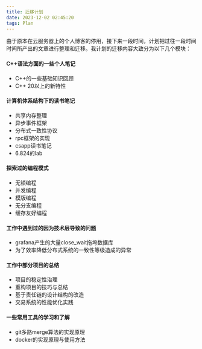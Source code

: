 ```yaml
---
title: 迁移计划
date: 2023-12-02 02:45:20
tags: Plan
---
```


由于原本在云服务器上的个人博客的停用，接下来一段时间，计划把过往一段时间时间所产出的文章进行整理和迁移。我计划的迁移内容大致分为以下几个模块：
#### C++语法方面的一些个人笔记

- C++的一些基础知识回顾
- C++ 20以上的新特性
#### 计算机体系结构下的读书笔记

- 共享内存整理
- 异步事件框架
- 分布式一致性协议
- rpc框架的实现
- csapp读书笔记
- 6.824的lab
#### 探索过的编程模式

- 无锁编程
- 并发编程
- 模版编程
- 无分支编程
- 缓存友好编程
#### 工作中遇到过的因为技术层导致的问题

- grafana产生的大量close_wait拖垮数据库
- 为了效率降低分布式系统的一致性等级造成的异常
#### 工作中部分项目的总结

- 项目的稳定性治理
- 重构项目的技巧与总结
- 基于责任链的设计结构的改造
- 交易系统的性能优化实践
#### 一些常用工具的学习和了解

- git多路merge算法的实现原理
- docker的实现原理与使用方法
